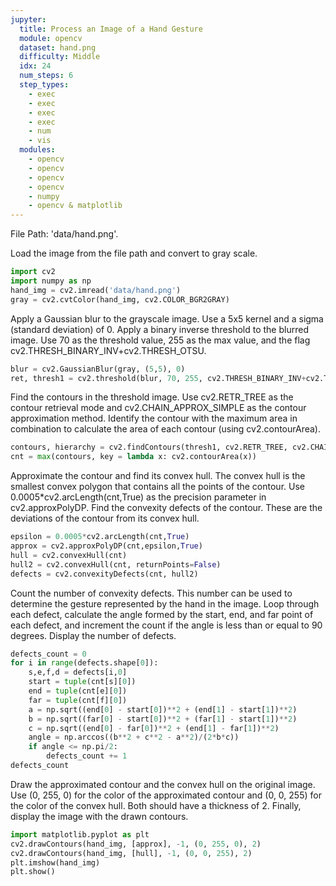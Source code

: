 ```yaml
---
jupyter:
  title: Process an Image of a Hand Gesture
  module: opencv
  dataset: hand.png
  difficulty: Middle
  idx: 24
  num_steps: 6
  step_types:
    - exec
    - exec
    - exec
    - exec
    - num
    - vis
  modules: 
    - opencv
    - opencv 
    - opencv
    - opencv
    - numpy
    - opencv & matplotlib
---
```


File Path: 'data/hand.png'.

Load the image from the file path and convert to gray scale.
```python
import cv2
import numpy as np
hand_img = cv2.imread('data/hand.png')
gray = cv2.cvtColor(hand_img, cv2.COLOR_BGR2GRAY)
```

Apply a Gaussian blur to the grayscale image. Use a 5x5 kernel and a sigma (standard deviation) of 0. Apply a binary inverse threshold to the blurred image. Use 70 as the threshold value, 255 as the max value, and the flag cv2.THRESH_BINARY_INV+cv2.THRESH_OTSU.
```python
blur = cv2.GaussianBlur(gray, (5,5), 0)
ret, thresh1 = cv2.threshold(blur, 70, 255, cv2.THRESH_BINARY_INV+cv2.THRESH_OTSU)
```

Find the contours in the threshold image. Use cv2.RETR_TREE as the contour retrieval mode and cv2.CHAIN_APPROX_SIMPLE as the contour approximation method. Identify the contour with the maximum area in combination to calculate the area of each contour (using cv2.contourArea).
```python
contours, hierarchy = cv2.findContours(thresh1, cv2.RETR_TREE, cv2.CHAIN_APPROX_SIMPLE)
cnt = max(contours, key = lambda x: cv2.contourArea(x))
```

Approximate the contour and find its convex hull. The convex hull is the smallest convex polygon that contains all the points of the contour. Use 0.0005*cv2.arcLength(cnt,True) as the precision parameter in cv2.approxPolyDP. Find the convexity defects of the contour. These are the deviations of the contour from its convex hull.
```python
epsilon = 0.0005*cv2.arcLength(cnt,True)
approx = cv2.approxPolyDP(cnt,epsilon,True)
hull = cv2.convexHull(cnt)
hull2 = cv2.convexHull(cnt, returnPoints=False)
defects = cv2.convexityDefects(cnt, hull2)
```

Count the number of convexity defects. This number can be used to determine the gesture represented by the hand in the image. Loop through each defect, calculate the angle formed by the start, end, and far point of each defect, and increment the count if the angle is less than or equal to 90 degrees. Display the number of defects.
```python
defects_count = 0
for i in range(defects.shape[0]):
    s,e,f,d = defects[i,0]
    start = tuple(cnt[s][0])
    end = tuple(cnt[e][0])
    far = tuple(cnt[f][0])
    a = np.sqrt((end[0] - start[0])**2 + (end[1] - start[1])**2)
    b = np.sqrt((far[0] - start[0])**2 + (far[1] - start[1])**2)
    c = np.sqrt((end[0] - far[0])**2 + (end[1] - far[1])**2)
    angle = np.arccos((b**2 + c**2 - a**2)/(2*b*c))
    if angle <= np.pi/2:
        defects_count += 1
defects_count
```

Draw the approximated contour and the convex hull on the original image. Use (0, 255, 0) for the color of the approximated contour and (0, 0, 255) for the color of the convex hull. Both should have a thickness of 2. Finally, display the image with the drawn contours.
```python
import matplotlib.pyplot as plt
cv2.drawContours(hand_img, [approx], -1, (0, 255, 0), 2)
cv2.drawContours(hand_img, [hull], -1, (0, 0, 255), 2)
plt.imshow(hand_img)
plt.show()
```